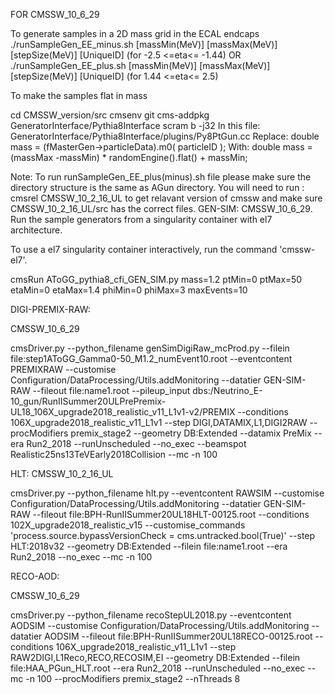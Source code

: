 FOR CMSSW_10_6_29

To generate samples in a 2D mass grid in the ECAL endcaps
./runSampleGen_EE_minus.sh [massMin(MeV)] [massMax(MeV)] [stepSize(MeV)] [UniqueID]  (for -2.5 <=eta<= -1.44)
OR
./runSampleGen_EE_plus.sh [massMin(MeV)] [massMax(MeV)] [stepSize(MeV)] [UniqueID] (for 1.44 <=eta<= 2.5) 

To make the samples flat in mass 

cd CMSSW_version/src
cmsenv
git cms-addpkg GeneratorInterface/Pythia8Interface
scram b -j32
In this file: GeneratorInterface/Pythia8Interface/plugins/Py8PtGun.cc
Replace: double mass = (fMasterGen->particleData).m0( particleID );
With: double mass = (massMax -massMin) * randomEngine().flat() + massMin;


Note: To run runSampleGen_EE_plus(minus).sh file please make sure the directory structure is the same as AGun directory. You will need to run : cmsrel CMSSW_10_2_16_UL to get relavant version of cmssw and make sure CMSSW_10_2_16_UL/src has the correct files. GEN-SIM: CMSSW_10_6_29. Run the sample generators from a singularity container with el7 architecture.

To use a el7 singularity container interactively, run the command 'cmssw-el7'.

cmsRun AToGG_pythia8_cfi_GEN_SIM.py mass=1.2 ptMin=0 ptMax=50 etaMin=0 etaMax=1.4 phiMin=0 phiMax=3 maxEvents=10

DIGI-PREMIX-RAW:

CMSSW_10_6_29

cmsDriver.py --python_filename genSimDigiRaw_mcProd.py --filein file:step1AToGG_Gamma0-50_M1.2_numEvent10.root --eventcontent PREMIXRAW --customise Configuration/DataProcessing/Utils.addMonitoring --datatier GEN-SIM-RAW --fileout file:name1.root --pileup_input dbs:/Neutrino_E-10_gun/RunIISummer20ULPrePremix-UL18_106X_upgrade2018_realistic_v11_L1v1-v2/PREMIX --conditions 106X_upgrade2018_realistic_v11_L1v1 --step DIGI,DATAMIX,L1,DIGI2RAW --procModifiers premix_stage2 --geometry DB:Extended --datamix PreMix --era Run2_2018 --runUnscheduled --no_exec --beamspot Realistic25ns13TeVEarly2018Collision --mc -n 100

HLT: CMSSW_10_2_16_UL

cmsDriver.py --python_filename hlt.py --eventcontent RAWSIM --customise Configuration/DataProcessing/Utils.addMonitoring --datatier GEN-SIM-RAW --fileout file:BPH-RunIISummer20UL18HLT-00125.root --conditions 102X_upgrade2018_realistic_v15 --customise_commands 'process.source.bypassVersionCheck = cms.untracked.bool(True)' --step HLT:2018v32 --geometry DB:Extended --filein file:name1.root --era Run2_2018 --no_exec --mc -n 100

RECO-AOD:

CMSSW_10_6_29

cmsDriver.py --python_filename recoStepUL2018.py --eventcontent AODSIM --customise Configuration/DataProcessing/Utils.addMonitoring --datatier AODSIM --fileout file:BPH-RunIISummer20UL18RECO-00125.root --conditions 106X_upgrade2018_realistic_v11_L1v1 --step RAW2DIGI,L1Reco,RECO,RECOSIM,EI --geometry DB:Extended --filein file:HAA_PGun_HLT.root --era Run2_2018 --runUnscheduled --no_exec --mc -n 100 --procModifiers premix_stage2 --nThreads 8
